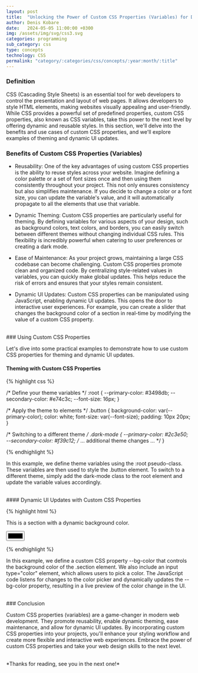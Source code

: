 ```yaml
---
layout: post
title:  "Unlocking the Power of Custom CSS Properties (Variables) for Dynamic and Reusable Styles"
author: Denis Kobare
date:   2024-05-05 11:00:00 +0300
img: /assets/img/svg/css3.svg
categories: programming
sub_category: css
type: concepts
technology: CSS
permalink: "category/:categories/css/concepts/:year:month/:title"
---
```


### Definition

CSS (Cascading Style Sheets) is an essential tool for web developers to control 
the presentation and layout of web pages. It allows developers to style HTML 
elements, making websites visually appealing and user-friendly. While CSS 
provides a powerful set of predefined properties, custom CSS properties, also 
known as CSS variables, take this power to the next level by offering dynamic 
and reusable styles. In this section, we'll delve into the benefits and use 
cases of custom CSS properties, and we'll explore examples of theming and 
dynamic UI updates.


### Benefits of Custom CSS Properties (Variables)

- Reusability: One of the key advantages of using custom CSS properties is the 
ability to reuse styles across your website. Imagine defining a color palette or 
a set of font sizes once and then using them consistently throughout your 
project. This not only ensures consistency but also simplifies maintenance. If 
you decide to change a color or a font size, you can update the variable's value, 
and it will automatically propagate to all the elements that use that variable.

- Dynamic Theming: Custom CSS properties are particularly useful for theming. By 
defining variables for various aspects of your design, such as background colors, 
text colors, and borders, you can easily switch between different themes without 
changing individual CSS rules. This flexibility is incredibly powerful when 
catering to user preferences or creating a dark mode.

- Ease of Maintenance: As your project grows, maintaining a large CSS codebase 
can become challenging. Custom CSS properties promote clean and organized code. 
By centralizing style-related values in variables, you can quickly make global 
updates. This helps reduce the risk of errors and ensures that your styles 
remain consistent.

- Dynamic UI Updates: Custom CSS properties can be manipulated using JavaScript, 
enabling dynamic UI updates. This opens the door to interactive user experiences. 
For example, you can create a slider that changes the background color of a 
section in real-time by modifying the value of a custom CSS property.



<br>
### Using Custom CSS Properties

Let's dive into some practical examples to demonstrate how to use custom CSS 
properties for theming and dynamic UI updates.


#### Theming with Custom CSS Properties

{% highlight css %}

/* Define your theme variables */
:root {
  --primary-color: #3498db;
  --secondary-color: #e74c3c;
  --font-size: 16px;
}

/* Apply the theme to elements */
.button {
  background-color: var(--primary-color);
  color: white;
  font-size: var(--font-size);
  padding: 10px 20px;
}

/* Switching to a different theme */
.dark-mode {
  --primary-color: #2c3e50;
  --secondary-color: #f39c12;
  /* ... additional theme changes ... */
}

{% endhighlight %}


In this example, we define theme variables using the :root pseudo-class. These 
variables are then used to style the .button element. To switch to a different 
theme, simply add the dark-mode class to the root element and update the 
variable values accordingly.


<br>
#### Dynamic UI Updates with Custom CSS Properties

{% highlight html %}

<!DOCTYPE html>
<html>
<head>
<style>
/* Define a dynamic property */
:root {
  --bg-color: #f1f1f1;
}

/* Apply the property to an element */
.section {
  background-color: var(--bg-color);
  padding: 20px;
}
</style>
</head>
<body>

<div class="section">
  <p>This is a section with a dynamic background color.</p>
</div>

<input type="color" id="color-picker">
<script>
// Update the dynamic property based on user input
document.getElementById("color-picker").addEventListener("input", function(event) {
  document.documentElement.style.setProperty("--bg-color", event.target.value);
});
</script>

</body>
</html>

{% endhighlight %}


In this example, we define a custom CSS property --bg-color that controls the 
background color of the .section element. We also include an <span class="badge">input type="color"</span> 
element, which allows users to pick a color. The JavaScript code listens for 
changes to the color picker and dynamically updates the --bg-color property, 
resulting in a live preview of the color change in the UI.



<br>
### Conclusion

Custom CSS properties (variables) are a game-changer in modern web development. 
They promote reusability, enable dynamic theming, ease maintenance, and allow 
for dynamic UI updates. By incorporating custom CSS properties into your 
projects, you'll enhance your styling workflow and create more flexible and 
interactive web experiences. Embrace the power of custom CSS properties and take 
your web design skills to the next level.



<br>
*Thanks for reading, see you in the next one!*
